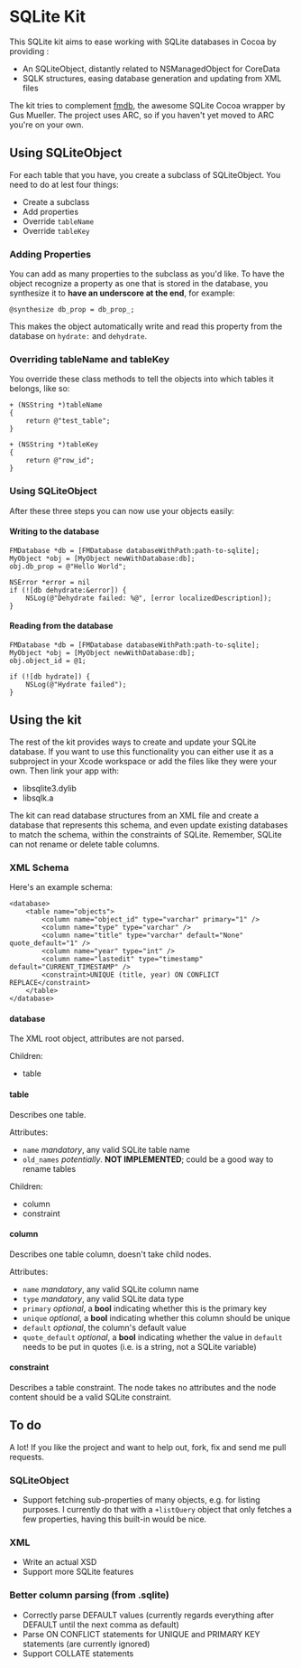 SQLite Kit
==========

This SQLite kit aims to ease working with SQLite databases in Cocoa by providing :

* An SQLiteObject, distantly related to NSManagedObject for CoreData
* SQLK structures, easing database generation and updating from XML files

The kit tries to complement [fmdb], the awesome SQLite Cocoa wrapper by Gus Mueller. The project uses ARC, so if you haven't yet moved to ARC you're on your own.

[fmdb]: https://github.com/ccgus/fmdb


Using SQLiteObject
------------------

For each table that you have, you create a subclass of SQLiteObject. You need to do at lest four things:

* Create a subclass
* Add properties
* Override `tableName`
* Override `tableKey`


### Adding Properties ###

You can add as many properties to the subclass as you'd like. To have the object recognize a property as one that is stored in the database, you synthesize it to **have an underscore at the end**, for example:

    @synthesize db_prop = db_prop_;

This makes the object automatically write and read this property from the database on `hydrate:` and `dehydrate`.


### Overriding tableName and tableKey ###

You override these class methods to tell the objects into which tables it belongs, like so:

    + (NSString *)tableName
    {
    	return @"test_table";
    }
    
    + (NSString *)tableKey
    {
    	return @"row_id";
    }


### Using SQLiteObject ###

After these three steps you can now use your objects easily:

#### Writing to the database ####

```
FMDatabase *db = [FMDatabase databaseWithPath:path-to-sqlite];
MyObject *obj = [MyObject newWithDatabase:db];
obj.db_prop = @"Hello World";

NSError *error = nil
if (![db dehydrate:&error]) {
    NSLog(@"Dehydrate failed: %@", [error localizedDescription]);
}
```

#### Reading from the database ####

```
FMDatabase *db = [FMDatabase databaseWithPath:path-to-sqlite];
MyObject *obj = [MyObject newWithDatabase:db];
obj.object_id = @1;

if (![db hydrate]) {
    NSLog(@"Hydrate failed");
}
```


Using the kit
-------------

The rest of the kit provides ways to create and update your SQLite database. If you want to use this functionality you can either use it as a subproject in your Xcode workspace or add the files like they were your own. Then link your app with:

* libsqlite3.dylib
* libsqlk.a

The kit can read database structures from an XML file and create a database that represents this schema, and even update existing databases to match the schema, within the constraints of SQLite. Remember, SQLite can not rename or delete table columns.


### XML Schema ###

Here's an example schema:

```
<database>
    <table name="objects">
        <column name="object_id" type="varchar" primary="1" />
        <column name="type" type="varchar" />
        <column name="title" type="varchar" default="None" quote_default="1" />
        <column name="year" type="int" />
        <column name="lastedit" type="timestamp" default="CURRENT_TIMESTAMP" />
        <constraint>UNIQUE (title, year) ON CONFLICT REPLACE</constraint>
    </table>
</database>
```

#### database ####

The XML root object, attributes are not parsed.

Children:

* table

#### table ####

Describes one table.

Attributes:

* `name` _mandatory_, any valid SQLite table name
* `old_names` _potentially_. **NOT IMPLEMENTED**; could be a good way to rename tables

Children:

* column
* constraint

#### column ####

Describes one table column, doesn't take child nodes.

Attributes:

* `name` _mandatory_, any valid SQLite column name
* `type` _mandatory_, any valid SQLite data type
* `primary` _optional_, a **bool** indicating whether this is the primary key
* `unique` _optional_, a **bool** indicating whether this column should be unique
* `default` _optional_, the column's default value
* `quote_default` _optional_, a **bool** indicating whether the value in `default` needs to be put in quotes (i.e. is a string, not a SQLite variable)

#### constraint ####

Describes a table constraint. The node takes no attributes and the node content should be a valid SQLite constraint.



To do
-----

A lot! If you like the project and want to help out, fork, fix and send me pull requests.


### SQLiteObject ###

- Support fetching sub-properties of many objects, e.g. for listing purposes. I currently do that with a `+listQuery` object that only fetches a few properties, having this built-in would be nice.


### XML ###

- Write an actual XSD
- Support more SQLite features


### Better column parsing (from .sqlite) ###

- Correctly parse DEFAULT values (currently regards everything after DEFAULT until the next comma as default)
- Parse ON CONFLICT statements for UNIQUE and PRIMARY KEY statements (are currently ignored)
- Support COLLATE statements

